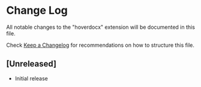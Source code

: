 # Change Log

All notable changes to the "hoverdocx" extension will be documented in this file.

Check [Keep a Changelog](http://keepachangelog.com/) for recommendations on how to structure this file.

## [Unreleased]

- Initial release